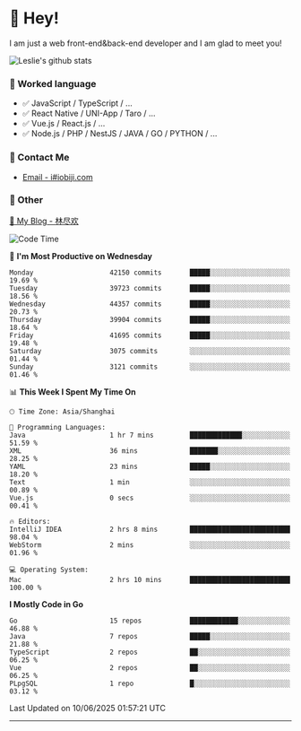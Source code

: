 # 👋 Hey!

I am just a web front-end&back-end developer and I am glad to meet you!

![Leslie's github stats](https://github-readme-stats.vercel.app/api?username=unsafe-ptr&&show_icons=true&&title_color=1abc9c&&icon_color=1abc9c)


### 📝 Worked language

- ✅ JavaScript / TypeScript / ...
- ✅ React Native / UNI-App / Taro / ...
- ✅ Vue.js / React.js / ...
- ✅ Node.js / PHP / NestJS / JAVA / GO / PYTHON / ...

### 📮 Contact Me

- [Email - i#iobiji.com](mailto:i@iobiji.com)


### 🤪 Other

[📌 My Blog - 林尽欢](https://iobiji.com)

<!--START_SECTION:waka-->
![Code Time](http://img.shields.io/badge/Code%20Time-1%2C765%20hrs%2053%20mins-blue)

📅 **I'm Most Productive on Wednesday** 

```text
Monday                   42150 commits       █████░░░░░░░░░░░░░░░░░░░░   19.69 % 
Tuesday                  39723 commits       █████░░░░░░░░░░░░░░░░░░░░   18.56 % 
Wednesday                44357 commits       █████░░░░░░░░░░░░░░░░░░░░   20.73 % 
Thursday                 39904 commits       █████░░░░░░░░░░░░░░░░░░░░   18.64 % 
Friday                   41695 commits       █████░░░░░░░░░░░░░░░░░░░░   19.48 % 
Saturday                 3075 commits        ░░░░░░░░░░░░░░░░░░░░░░░░░   01.44 % 
Sunday                   3121 commits        ░░░░░░░░░░░░░░░░░░░░░░░░░   01.46 % 
```


📊 **This Week I Spent My Time On** 

```text
🕑︎ Time Zone: Asia/Shanghai

💬 Programming Languages: 
Java                     1 hr 7 mins         █████████████░░░░░░░░░░░░   51.59 % 
XML                      36 mins             ███████░░░░░░░░░░░░░░░░░░   28.25 % 
YAML                     23 mins             █████░░░░░░░░░░░░░░░░░░░░   18.20 % 
Text                     1 min               ░░░░░░░░░░░░░░░░░░░░░░░░░   00.89 % 
Vue.js                   0 secs              ░░░░░░░░░░░░░░░░░░░░░░░░░   00.41 % 

🔥 Editors: 
IntelliJ IDEA            2 hrs 8 mins        █████████████████████████   98.04 % 
WebStorm                 2 mins              ░░░░░░░░░░░░░░░░░░░░░░░░░   01.96 % 

💻 Operating System: 
Mac                      2 hrs 10 mins       █████████████████████████   100.00 % 
```

**I Mostly Code in Go** 

```text
Go                       15 repos            ████████████░░░░░░░░░░░░░   46.88 % 
Java                     7 repos             █████░░░░░░░░░░░░░░░░░░░░   21.88 % 
TypeScript               2 repos             ██░░░░░░░░░░░░░░░░░░░░░░░   06.25 % 
Vue                      2 repos             ██░░░░░░░░░░░░░░░░░░░░░░░   06.25 % 
PLpgSQL                  1 repo              █░░░░░░░░░░░░░░░░░░░░░░░░   03.12 % 
```




 Last Updated on 10/06/2025 01:57:21 UTC
<!--END_SECTION:waka-->
---
